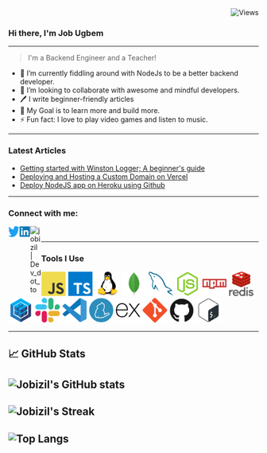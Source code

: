 
<div align="right"><img src="https://komarev.com/ghpvc/?username=jobizil&label=Views&color=blue&style=flat" alt="Views" /></div>


### Hi there, I'm Job Ugbem

---

> I'm a Backend Engineer and a Teacher!

- 🌱 I’m currently fiddling around with NodeJs to be a better backend developer.
- 👯 I’m looking to collaborate with awesome and mindful developers.
- 🖊️ I write beginner-friendly articles
- 🥅 My Goal is to learn more and build more.
- ⚡ Fun fact: I love to play video games and listen to music.

---

### Latest Articles

- [Getting started with Winston Logger; A beginner's guide](https://dev.to/jobizil/getting-started-with-winston-logger-a-beginner-s-guide-7j3)
- [Deploying and Hosting a Custom Domain on Vercel](https://jobizil.hashnode.dev/hosting-custom-domain-on-vercel)
- [Deploy NodeJS app on Heroku using Github](https://jobizil.hashnode.dev/deploy-nodejs-app-on-heroku-using-github)


---

### Connect with me:

[<img align="left" alt="jobizil | Twitter" width="22px" src="https://github.com/devicons/devicon/blob/master/icons/twitter/twitter-original.svg" target= "_blank" />][twitter]
[<img align="left" alt="jobizil | LinkedIn" width="22px" src="https://github.com/devicons/devicon/blob/master/icons/linkedin/linkedin-original.svg"  target= "_blank"/>][linkedin]
[<img align="left" alt="jobizil | Dev_dot_to" width="22px" src="https://cdn.jsdelivr.net/npm/simple-icons@v3/icons/dev-dot-to.svg"  target= "_blank"/>][devto]


<br>


---

### Tools I Use

<img src="https://github.com/devicons/devicon/blob/master/icons/javascript/javascript-original.svg" alt="JavaScript" width="50" height="50"/>
<img src="https://github.com/devicons/devicon/blob/master/icons/typescript/typescript-original.svg" alt="Typescript" width="50" height="50"/>
<img src="https://github.com/devicons/devicon/blob/master/icons/linux/linux-original.svg" alt="Linux" width="50" height="50"/>
<img src="https://github.com/devicons/devicon/blob/master/icons/mongodb/mongodb-original.svg" alt="MongoDB" width="50" height="50"/>
<img src="https://github.com/devicons/devicon/blob/master/icons/mysql/mysql-original.svg" alt="MySQL" width="50" height="50"/>
<img src="https://github.com/devicons/devicon/blob/master/icons/nodejs/nodejs-original.svg" alt="NodeJS" width="50" height="50"/>
<img src="https://github.com/devicons/devicon/blob/master/icons/npm/npm-original-wordmark.svg" alt="NPM" width="50" height="50"/>
<img src="https://github.com/devicons/devicon/blob/master/icons/redis/redis-original-wordmark.svg" alt="Redis" width="50" height="50"/>
<img src="https://github.com/devicons/devicon/blob/master/icons/sequelize/sequelize-original.svg" alt="Sequelize" width="50" height="50"/>
<img src="https://github.com/devicons/devicon/blob/master/icons/slack/slack-original.svg" alt="Slack" width="50" height="50"/>
<img src="https://github.com/devicons/devicon/blob/master/icons/vscode/vscode-original.svg" alt="VS Code" width="50" height="50"/>
<img src="https://github.com/devicons/devicon/blob/master/icons/yarn/yarn-original.svg" alt="Yarn" width="50" height="50"/>
<img src="https://github.com/devicons/devicon/blob/master/icons/express/express-original.svg" alt="Express" width="50" height="50"/>
<img src="https://github.com/devicons/devicon/blob/master/icons/git/git-original.svg" alt="Git" width="50" height="50"/>
<img src="https://github.com/devicons/devicon/blob/master/icons/github/github-original.svg" alt="Github" width="50" height="50"/>
<img src="https://github.com/devicons/devicon/blob/master/icons/bash/bash-original.svg" alt="Bash" width="50" height="50"/>




---

## &#x1f4c8; GitHub Stats

## ![Jobizil's GitHub stats](https://github-readme-stats.vercel.app/api?username=jobizil&theme=dracula)

## ![Jobizil's Streak ](https://github-readme-streak-stats.herokuapp.com/?user=jobizil&theme=dracula)

## ![Top Langs](https://github-readme-stats.vercel.app/api/top-langs/?username=jobizil&hide=java,html,css&theme=radical)

[jobizil]: https://ugbemjob.xyz
[twitter]: https://twitter.com/jobizil
[linkedin]: https://www.linkedin.com/in/job-ugbem
[devto]: https://dev.to/jobizil
[hashnode]: https://hashnode.com/@Jobizil

<!--
[<img align="left" alt="jobizil | Twitter" width="22px" src="https://github.com/devicons/devicon/blob/master/icons/twitter/twitter-original.svg" target= "_blank" />][twitter] -->

<!-- <p align="left"> <a href="https://github.com/jobizil"><img src="https://github-profile-trophy.vercel.app/?username=jobizil&theme=onedark" alt="jobizil" /></a> </p>
 -->

